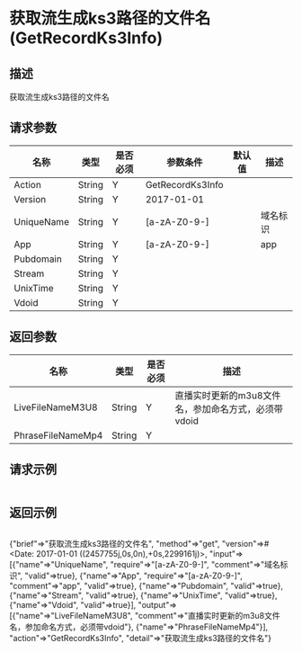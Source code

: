 # 获取流生成ks3路径的文件名(GetRecordKs3Info)

## 描述

获取流生成ks3路径的文件名

## 请求参数

| 名称 | 类型 | 是否必须 | 参数条件 | 默认值  | 描述 |
| --- | --- | --- | --- | --- | --- |
| Action | String | Y | GetRecordKs3Info | | |
| Version | String | Y | 2017-01-01 | | |
| UniqueName | String  | Y | [a-zA-Z0-9-] |  | 域名标识 | 
| App | String  | Y | [a-zA-Z0-9-] |  | app | 
| Pubdomain | String  | Y |  |  |  | 
| Stream | String  | Y |  |  |  | 
| UnixTime | String  | Y |  |  |  | 
| Vdoid | String  | Y |  |  |  | 


## 返回参数

| 名称 | 类型 | 是否必须 |  描述 |
| --- | --- | --- |  --- |
| LiveFileNameM3U8 | String  | Y | 直播实时更新的m3u8文件名，参加命名方式，必须带vdoid | 
| PhraseFileNameMp4 | String  | Y |  | 



## 请求示例

```
```

## 返回示例

```
```

{"brief"=>"获取流生成ks3路径的文件名",
 "method"=>"get",
 "version"=>#<Date: 2017-01-01 ((2457755j,0s,0n),+0s,2299161j)>,
 "input"=>
  [{"name"=>"UniqueName",
    "require"=>"[a-zA-Z0-9-]",
    "comment"=>"域名标识",
    "valid"=>true},
   {"name"=>"App", "require"=>"[a-zA-Z0-9-]", "comment"=>"app", "valid"=>true},
   {"name"=>"Pubdomain", "valid"=>true},
   {"name"=>"Stream", "valid"=>true},
   {"name"=>"UnixTime", "valid"=>true},
   {"name"=>"Vdoid", "valid"=>true}],
 "output"=>
  [{"name"=>"LiveFileNameM3U8", "comment"=>"直播实时更新的m3u8文件名，参加命名方式，必须带vdoid"},
   {"name"=>"PhraseFileNameMp4"}],
 "action"=>"GetRecordKs3Info",
 "detail"=>"获取流生成ks3路径的文件名"}
